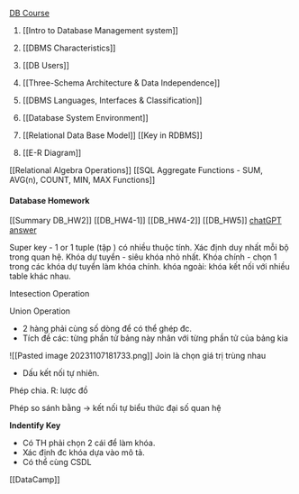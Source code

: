 [DB Course](https://learn.viblo.asia/en/courses/he-quan-tri-co-so-du-lieu-QK9b68neEv)
1) [[Intro to Database Management system]]
2) [[DBMS Characteristics]]
3) [[DB Users]]
4) [[Three-Schema Architecture  & Data Independence]]
5) [[DBMS Languages, Interfaces & Classification]]
6) [[Database System Environment]]
7) [[Relational Data Base Model]]
	[[Key in RDBMS]]

8) [[E-R Diagram]]

[[Relational Algebra Operations]]
	[[SQL Aggregate Functions - SUM, AVG(n), COUNT, MIN, MAX Functions]]


#### Database Homework
[[Summary DB_HW2]]
[[DB_HW4-1]]
[[DB_HW4-2]]
[[DB_HW5]]
	[chatGPT answer](https://chat.openai.com/share/71c56bcd-f768-4120-abcb-a2f87f5ff094)

Super key - 1 or 1 tuple (tập ) có nhiều thuộc tính. Xác định duy nhất mỗi bộ trong quan hệ.
Khóa dự tuyển - siêu khóa nhỏ nhất.
Khóa chính - chọn 1 trong các khóa dự tuyển làm khóa chính.
khóa ngoài: khóa kết nối với nhiều table khác nhau.

Intesection Operation

Union Operation
+ 2 hàng phải cùng số dòng để có thể ghép đc.
+ Tích đề các: từng phần tử bảng này nhân với từng phần tử của bảng kia

![[Pasted image 20231107181733.png]]
Join là chọn giá trị trùng nhau
+ Dấu kết nối tự nhiên.

Phép chia.
R: lược đồ

Phép so sánh bằng -> kết nối tự 
biểu thức đại số quan hệ


**Indentify Key**
+ Có TH phải chọn 2 cái để làm khóa.
+ Xác định đc khóa dựa vào mô tả.
 + Có thể cùng CSDL

[[DataCamp]]



